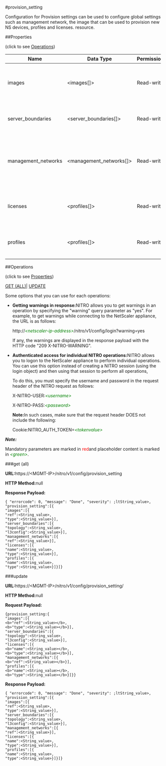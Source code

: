 #provision_setting

Configuration for Provision settings can be used to configure global settings such as management network, the image that can be used to provision new NS devices, profiles and licenses. resource.


##Properties 
<span>(click to see [Operations](#opera))</span>


<table><thead><tr><th>Name</th><th>Data Type</th><th>Permissions</th><th>Description</th></tr></thead><tbody><tr><td>images</td><td>&lt;images[]></td><td>Read-write</td><td>Image that will be used for provisioning new devices..</td></tr><tr><td>server_boundaries</td><td>&lt;server_boundaries[]></td><td>Read-write</td><td>Server boundaries present in provision settings..</td></tr><tr><td>management_networks</td><td>&lt;management_networks[]></td><td>Read-write</td><td>Management Networks of OpenStack that has to be registered with Control Centre..</td></tr><tr><td>licenses</td><td>&lt;profiles[]></td><td>Read-write</td><td>Licenses that will be used for newly provisioned devices..</td></tr><tr><td>profiles</td><td>&lt;profiles[]></td><td>Read-write</td><td>Profile that will be used for newly provisioned devices..</td></tr></tbody></table>
##Operations 
<span>(click to see [Properties](#prope))</span>


[GET (ALL)](#get-)| [UPDATE](#u)


Some options that you can use for each operations:
<ul><li><p><b>Getting warnings in response:</b>NITRO allows you to get warnings in an operation by specifying the "warning" query parameter as "yes". For example, to get warnings while connecting to the NetScaler appliance, the URL is as follows:</p><p>http://<span style="color:green;font-style:italic;">&lt;netscaler-ip-address&gt;</span>/nitro/v1/config/login?warning=yes</p><p>If any, the warnings are displayed in the response payload with the HTTP code "209 X-NITRO-WARNING".</p></li><li><p><b>Authenticated access for individual NITRO operations:</b>NITRO allows you to logon to the NetScaler appliance to perform individual operations. You can use this option instead of creating a NITRO session (using the login object) and then using that session to perform all operations,</p><p>To do this, you must specify the username and password in the request header of the NITRO request as follows:</p><p>X-NITRO-USER:<span style="color:green;font-style:italic;">&lt;username&gt;</span></p><p>X-NITRO-PASS:<span style="color:green;font-style:italic;">&lt;password&gt;</span></p><p><b>Note:</b>In such cases, make sure that the request header DOES not include the following:</p><p>Cookie:NITRO_AUTH_TOKEN=<span style="color:green;font-style:italic;">&lt;tokenvalue&gt;</span></p></li></ul>



***Note:*** 
Mandatory parameters are marked in <span style="color:#FF0000;">red</span>and placeholder content is marked in <span style="color:green;font-style:italic">&lt;green&gt;</span>.

###get (all)



<b>URL:</b>https://&lt;MGMT-IP&gt;/nitro/v1/config/provision_setting
<b>HTTP Method:</b>null
<b>Response Payload: </b>```{ "errorcode": 0, "message": "Done", "severity": ;ltString_value>, "provision_setting":[{"images":[{"ref":<String_value>,"type":<String_value>}],"server_boundaries":[{"topology":<String_value>,"l3config":<String_value>}],"management_networks":[{"ref":<String_value>}],"licenses":[{"name":<String_value>,"type":<String_value>}],"profiles":[{"name":<String_value>,"type":<String_value>}]}]}```



###update



<b>URL:</b>https://&lt;MGMT-IP&gt;/nitro/v1/config/provision_setting/
<b>HTTP Method:</b>null
<b>Request Payload: </b>```{provision_setting:{"images":[{<b>"ref":<String_value></b>,<b>"type":<String_value></b>}],"server_boundaries":[{"topology":<String_value>,"l3config":<String_value>}],"licenses":[{<b>"name":<String_value></b>,<b>"type":<String_value></b>}],"management_networks":[{<b>"ref":<String_value></b>}],"profiles":[{<b>"name":<String_value></b>,<b>"type":<String_value></b>}]}}```
<b>Response Payload: </b>```{ "errorcode": 0, "message": "Done", "severity": ;ltString_value>, "provision_setting":[{"images":[{"ref":<String_value>,"type":<String_value>}],"server_boundaries":[{"topology":<String_value>,"l3config":<String_value>}],"management_networks":[{"ref":<String_value>}],"licenses":[{"name":<String_value>,"type":<String_value>}],"profiles":[{"name":<String_value>,"type":<String_value>}]}]}```



